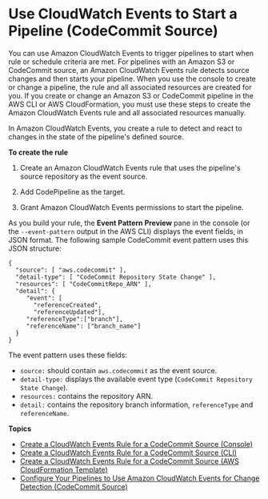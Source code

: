 # Use CloudWatch Events to Start a Pipeline \(CodeCommit Source\)<a name="triggering"></a>

You can use Amazon CloudWatch Events to trigger pipelines to start when rule or schedule criteria are met\. For pipelines with an Amazon S3 or CodeCommit source, an Amazon CloudWatch Events rule detects source changes and then starts your pipeline\. When you use the console to create or change a pipeline, the rule and all associated resources are created for you\. If you create or change an Amazon S3 or CodeCommit pipeline in the AWS CLI or AWS CloudFormation, you must use these steps to create the Amazon CloudWatch Events rule and all associated resources manually\.

In Amazon CloudWatch Events, you create a rule to detect and react to changes in the state of the pipeline's defined source\.

**To create the rule**

1. Create an Amazon CloudWatch Events rule that uses the pipeline's source repository as the event source\.

1. Add CodePipeline as the target\. 

1. Grant Amazon CloudWatch Events permissions to start the pipeline\.

As you build your rule, the **Event Pattern Preview** pane in the console \(or the `--event-pattern` output in the AWS CLI\) displays the event fields, in JSON format\. The following sample CodeCommit event pattern uses this JSON structure:

```
{
  "source": [ "aws.codecommit" ],
  "detail-type": [ "CodeCommit Repository State Change" ],
  "resources": [ "CodeCommitRepo_ARN" ],
  "detail": {
     "event": [
       "referenceCreated",
       "referenceUpdated"],
     "referenceType":["branch"],
     "referenceName": ["branch_name"]
  }
}
```

The event pattern uses these fields:
+ `source:` should contain `aws.codecommit` as the event source\. 
+ `detail-type:` displays the available event type \(`CodeCommit Repository State Change`\)\.
+ `resources:` contains the repository ARN\.
+ `detail:` contains the repository branch information, `referenceType` and `referenceName`\.

**Topics**
+ [Create a CloudWatch Events Rule for a CodeCommit Source \(Console\)](pipelines-trigger-source-repo-changes-console.md)
+ [Create a CloudWatch Events Rule for a CodeCommit Source \(CLI\)](pipelines-trigger-source-repo-changes-cli.md)
+ [Create a CloudWatch Events Rule for a CodeCommit Source \(AWS CloudFormation Template\)](pipelines-trigger-source-repo-changes-cfn.md)
+ [Configure Your Pipelines to Use Amazon CloudWatch Events for Change Detection \(CodeCommit Source\)](trigger-codecommit-migration-cwe.md)